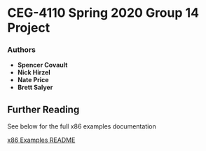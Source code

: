 # CEG-4110 Spring 2020 Group 14 Project

### Authors
- **Spencer Covault**
- **Nick Hirzel**
- **Nate Price**
- **Brett Salyer**


## Further Reading
See below for the full x86 examples documentation

[x86 Examples README](x86readme.adoc)
